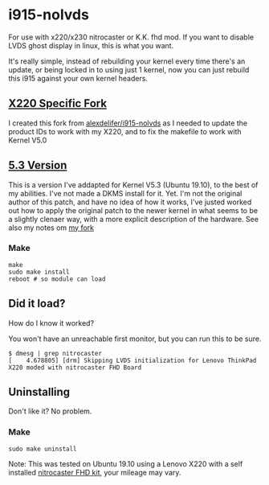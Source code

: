 # i915-nolvds
For use with x220/x230 nitrocaster or K.K. fhd mod. If you want to disable LVDS ghost display in linux, this is what you want. 

It's really simple, instead of rebuilding your kernel every time there's an update, or being locked in to using just 1 kernel, now you can just rebuild this i915 against your own kernel headers.

## [X220 Specific Fork](https://github.com/dorianfm/i915-nolvds)

I created this fork from [alexdelifer/i915-nolvds](https://github.com/alexdelifer/i915-nolvds) as I needed to update the product IDs to work with my X220, and to fix the makefile to work with Kernel V5.0

## [5.3 Version](https://github.com/dorianfm/i915-nolvds/tree/master/5.3)

This is a version I've addapted for Kernel V5.3 (Ubuntu 19.10), to the best of my abilities. I've not made a DKMS install for it. Yet. I'm not the original author of this patch, and have no idea of how it works, I've justed worked out how to apply the original patch
to the newer kernel in what seems to be a slightly clenaer way, with a more explicit description of the hardware. See also my notes om [my fork](https://github.com/dorianfm/i915-nolvds)

### Make
```
make
sudo make install
reboot # so module can load
```
## Did it load?
How do I know it worked?

You won't have an unreachable first monitor, but you can run this to be sure.
``` 
$ dmesg | grep nitrocaster
[    4.678805] [drm] Skipping LVDS initialization for Lenovo ThinkPad X220 moded with nitrocaster FHD Board
```
## Uninstalling

Don't like it? No problem.

### Make
```
sudo make uninstall
```

Note: This was tested on Ubuntu 19.10 using a Lenovo X220 with a self installed [nitrocaster FHD kit](https://nitrocaster.me/store/x220-x230-fhd-mod-kit.html),  your mileage may vary. 


